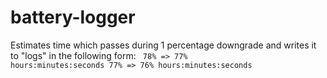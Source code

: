 # battery-logger
Estimates time which passes during 1 percentage downgrade and writes it to "logs" in the following form:
<code>
	78% => 77% hours:minutes:seconds
	77% => 76% hours:minutes:seconds
</code>

